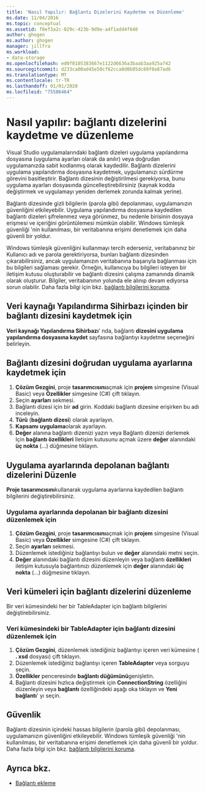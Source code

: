 ```yaml
---
title: 'Nasıl Yapılır: Bağlantı Dizelerini Kaydetme ve Düzenleme'
ms.date: 11/04/2016
ms.topic: conceptual
ms.assetid: f8ef3a2c-029c-423b-9d9e-a4f1add4f640
author: ghogen
ms.author: ghogen
manager: jillfra
ms.workload:
- data-storage
ms.openlocfilehash: ed0f0105383667e1122d6636a3baab3aa925a742
ms.sourcegitcommit: d233ca00ad45e50cf62cca0d0b95dc69f0a87ad6
ms.translationtype: MT
ms.contentlocale: tr-TR
ms.lasthandoff: 01/01/2020
ms.locfileid: "75586464"
---
```

# <a name="how-to-save-and-edit-connection-strings"></a>Nasıl yapılır: bağlantı dizelerini kaydetme ve düzenleme
Visual Studio uygulamalarındaki bağlantı dizeleri uygulama yapılandırma dosyasına (uygulama ayarları olarak da anılır) veya doğrudan uygulamanızda sabit kodlanmış olarak kaydedilir. Bağlantı dizelerini uygulama yapılandırma dosyasına kaydetmek, uygulamanızı sürdürme görevini basitleştirir. Bağlantı dizesinin değiştirilmesi gerekiyorsa, bunu uygulama ayarları dosyasında güncelleştirebilirsiniz (kaynak kodda değiştirmek ve uygulamayı yeniden derlemek zorunda kalmak yerine).

Bağlantı dizesinde gizli bilgilerin (parola gibi) depolanması, uygulamanızın güvenliğini etkileyebilir. Uygulama yapılandırma dosyasına kaydedilen bağlantı dizeleri şifrelenmez veya görünmez, bu nedenle birisinin dosyaya erişmesi ve içeriğini görüntülemesi mümkün olabilir. Windows tümleşik güvenliği 'nin kullanılması, bir veritabanına erişimi denetlemek için daha güvenli bir yoldur.

Windows tümleşik güvenliğini kullanmayı tercih ederseniz, veritabanınız bir Kullanıcı adı ve parola gerektiriyorsa, bunları bağlantı dizesinden çıkarabilirsiniz, ancak uygulamanızın veritabanına başarıyla bağlanması için bu bilgileri sağlaması gerekir. Örneğin, kullanıcıya bu bilgileri isteyen bir iletişim kutusu oluşturabilir ve bağlantı dizesini çalışma zamanında dinamik olarak oluşturur. Bilgiler, veritabanının yolunda ele alınıp devam ediyorsa sorun olabilir.
Daha fazla bilgi için bkz. [bağlantı bilgilerini koruma](/dotnet/framework/data/adonet/protecting-connection-information).

## <a name="to-save-a-connection-string-from-within-the-data-source-configuration-wizard"></a>Veri kaynağı Yapılandırma Sihirbazı içinden bir bağlantı dizesini kaydetmek için
**Veri kaynağı Yapılandırma Sihirbazı**' nda, bağlantı **dizesini uygulama yapılandırma dosyasına kaydet** sayfasına bağlantıyı kaydetme seçeneğini belirleyin.

## <a name="to-save-a-connection-string-directly-into-application-settings"></a>Bağlantı dizesini doğrudan uygulama ayarlarına kaydetmek için
1. **Çözüm Gezgini**, proje **tasarımcısını**açmak için **projem** simgesine (Visual Basic) veya **Özellikler** simgesine (C#) çift tıklayın.
1. Seçin **ayarları** sekmesi.
1. Bağlantı dizesi için bir **ad** girin. Koddaki bağlantı dizesine erişirken bu adı inceleyin.
1. **Türü** (**bağlantı dizesi**) olarak ayarlayın.
1. **Kapsamı** **uygulama**olarak ayarlayın.
1. **Değer** alanına bağlantı dizenizi yazın veya Bağlantı dizenizi derlemek Için **bağlantı özellikleri** Iletişim kutusunu açmak üzere **değer** alanındaki **üç nokta** (...) düğmesine tıklayın.

## <a name="edit-connection-strings-stored-in-application-settings"></a>Uygulama ayarlarında depolanan bağlantı dizelerini Düzenle
**Proje tasarımcısını**kullanarak uygulama ayarlarına kaydedilen bağlantı bilgilerini değiştirebilirsiniz.

### <a name="to-edit-a-connection-string-stored-in-application-settings"></a>Uygulama ayarlarında depolanan bir bağlantı dizesini düzenlemek için
1. **Çözüm Gezgini**, proje **tasarımcısını**açmak için **projem** simgesine (Visual Basic) veya **Özellikler** simgesine (C#) çift tıklayın.
1. Seçin **ayarları** sekmesi.
1. Düzenlemek istediğiniz bağlantıyı bulun ve **değer** alanındaki metni seçin.
1. **Değer** alanındaki bağlantı dizesini düzenleyin veya bağlantı **özellikleri** iletişim kutusuyla bağlantınızı düzenlemek için **değer** alanındaki **üç nokta** (...) düğmesine tıklayın.

## <a name="edit-connection-strings-for-datasets"></a>Veri kümeleri için bağlantı dizelerini düzenleme
Bir veri kümesindeki her bir TableAdapter için bağlantı bilgilerini değiştirebilirsiniz.

### <a name="to-edit-a-connection-string-for-a-tableadapter-in-a-dataset"></a>Veri kümesindeki bir TableAdapter için bağlantı dizesini düzenlemek için
1. **Çözüm Gezgini**, düzenlemek istediğiniz bağlantıyı içeren veri kümesine ( **. xsd** dosyası) çift tıklayın.
1. Düzenlemek istediğiniz bağlantıyı içeren **TableAdapter** veya sorguyu seçin.
1. **Özellikler** penceresinde **bağlantı düğümünü**genişletin.
1. Bağlantı dizesini hızlıca değiştirmek için **ConnectionString** özelliğini düzenleyin veya **bağlantı** özelliğindeki aşağı oka tıklayın ve **Yeni bağlantı**' yı seçin.

## <a name="security"></a>Güvenlik
Bağlantı dizesinin içindeki hassas bilgilerin (parola gibi) depolanması, uygulamanızın güvenliğini etkileyebilir. Windows tümleşik güvenliği 'nin kullanılması, bir veritabanına erişimi denetlemek için daha güvenli bir yoldur.
Daha fazla bilgi için bkz. [bağlantı bilgilerini koruma](/dotnet/framework/data/adonet/protecting-connection-information).

## <a name="see-also"></a>Ayrıca bkz.

- [Bağlantı ekleme](../data-tools/add-new-connections.md)
